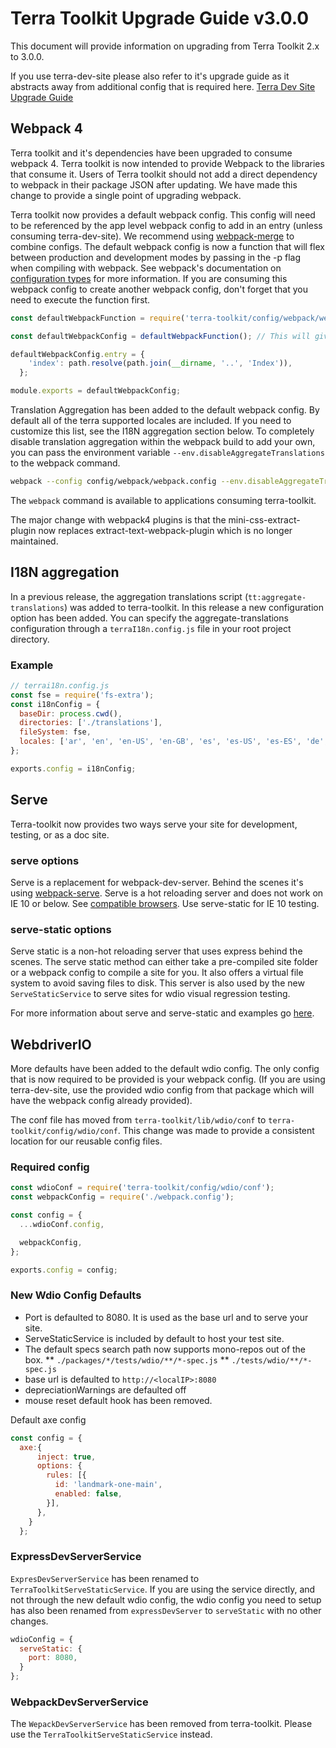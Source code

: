 # Terra Toolkit Upgrade Guide v3.0.0
This document will provide information on upgrading from Terra Toolkit 2.x to 3.0.0.

If you use terra-dev-site please also refer to it's upgrade guide as it abstracts away from additional config that is required here.
[Terra Dev Site Upgrade Guide](https://github.com/cerner/terra-dev-site/blob/master/docs/TerraDevSiteUpgradeGuide-v0.5.0.md)

## Webpack 4
Terra toolkit and it's dependencies have been upgraded to consume webpack 4. Terra toolkit is now intended to provide Webpack to the libraries that consume it.
Users of Terra toolkit should not add a direct dependency to webpack in their package JSON after updating. We have made this change to provide a single point of upgrading webpack.

Terra toolkit now provides a default webpack config. This config will need to be referenced by the app level webpack config to add in an entry (unless consuming terra-dev-site). We recommend using [webpack-merge](https://github.com/survivejs/webpack-merge) to combine configs.
The default webpack config is now a function that will flex between production and development modes by passing in the -p flag when compiling with webpack. See webpack's documentation on [configuration types](https://webpack.js.org/configuration/configuration-types/) for more information.
If you are consuming this webpack config to create another webpack config, don't forget that you need to execute the function first.

```javascript
const defaultWebpackFunction = require('terra-toolkit/config/webpack/webpack.config');

const defaultWebpackConfig = defaultWebpackFunction(); // This will give you the default dev webpack config.

defaultWebpackConfig.entry = {
    'index': path.resolve(path.join(__dirname, '..', 'Index')),
  };

module.exports = defaultWebpackConfig;

```

Translation Aggregation has been added to the default webpack config. By default all of the terra supported locales are included. If you need to customize this list, see the I18N aggregation section below. To completely disable translation aggregation within the webpack build to add your own, you can pass the environment variable `--env.disableAggregateTranslations` to the webpack command.

```bash
webpack --config config/webpack/webpack.config --env.disableAggregateTranslations
```

The `webpack` command is available to applications consuming terra-toolkit.

The major change with webpack4 plugins is that the mini-css-extract-plugin now replaces extract-text-webpack-plugin which is no longer maintained.

## I18N aggregation
In a previous release, the aggregation translations script (`tt:aggregate-translations`) was added to terra-toolkit. In this release a new configuration option has been added. You can specify the aggregate-translations configuration through a `terraI18n.config.js` file in your root project directory.

### Example
```javascript
// terrai18n.config.js
const fse = require('fs-extra');
const i18nConfig = {
  baseDir: process.cwd(),
  directories: ['./translations'],
  fileSystem: fse,
  locales: ['ar', 'en', 'en-US', 'en-GB', 'es', 'es-US', 'es-ES', 'de', 'fi-FI', 'fr', 'fr-FR', 'nl', 'nl-BE', 'pt', 'pt-BR'],
};

exports.config = i18nConfig;
```

## Serve
Terra-toolkit now provides two ways serve your site for development, testing, or as a doc site.

### serve options
Serve is a replacement for webpack-dev-server. Behind the scenes it's using [webpack-serve](https://github.com/webpack-contrib/webpack-serve).
Serve is a hot reloading server and does not work on IE 10 or below. See [compatible browsers](https://caniuse.com/#feat=websockets). Use serve-static for IE 10 testing.

### serve-static options
Serve static is a non-hot reloading server that uses express behind the scenes. The serve static method can either take a pre-compiled site folder or a webpack config to compile a site for you. It also offers a virtual file system to avoid saving files to disk. This server is also used by the new `ServeStaticService` to serve sites for wdio visual regression testing.

For more information about serve and serve-static and examples go [here](https:/github.com/cerner/terra-toolkit/master/scripts/serve/readme.md).

## WebdriverIO
More defaults have been added to the default wdio config. The only config that is now required to be provided is your webpack config. (If you are using terra-dev-site, use the provided wdio config from that package which will have the webpack config already provided).

The conf file has moved from `terra-toolkit/lib/wdio/conf` to `terra-toolkit/config/wdio/conf`. This change was made to provide a consistent location for our reusable config files.

### Required config
```javascript
const wdioConf = require('terra-toolkit/config/wdio/conf');
const webpackConfig = require('./webpack.config');

const config = {
  ...wdioConf.config,

  webpackConfig,
};

exports.config = config;
```

### New Wdio Config Defaults
* Port is defaulted to 8080. It is used as the base url and to serve your site.
* ServeStaticService is included by default to host your test site.
* The default specs search path now supports mono-repos out of the box.
** `./packages/*/tests/wdio/**/*-spec.js`
** `./tests/wdio/**/*-spec.js`
* base url is defaulted to `http://<localIP>:8080`
* depreciationWarnings are defaulted off
* mouse reset default hook has been removed.

Default axe config
```javascript
const config = {
  axe:{
      inject: true,
      options: {
        rules: [{
          id: 'landmark-one-main',
          enabled: false,
        }],
      },
    }
  };
 ```

### ExpressDevServerService
`ExpresDevServerService` has been renamed to `TerraToolkitServeStaticService`. If you are using the service directly, and not through the new default wdio config, the wdio config you need to setup has also been renamed from `expressDevServer` to `serveStatic` with no other changes.

```javascript
wdioConfig = {
  serveStatic: {
    port: 8080,
  }
};
```

### WebpackDevServerService
The `WepackDevServerService` has been removed from terra-toolkit. Please use the `TerraToolkitServeStaticService` instead.

